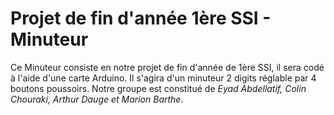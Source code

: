 
# Projet de fin d'année 1ère SSI - Minuteur

Ce Minuteur consiste en notre projet de fin d'année de 1ère SSI, il sera codé à l'aide d'une carte Arduino.
Il s'agira d'un minuteur 2 digits réglable par 4 boutons poussoirs.
Notre groupe est constitué de _Eyad Abdellatif, Colin Chouraki, Arthur Dauge et Marion Barthe_.
